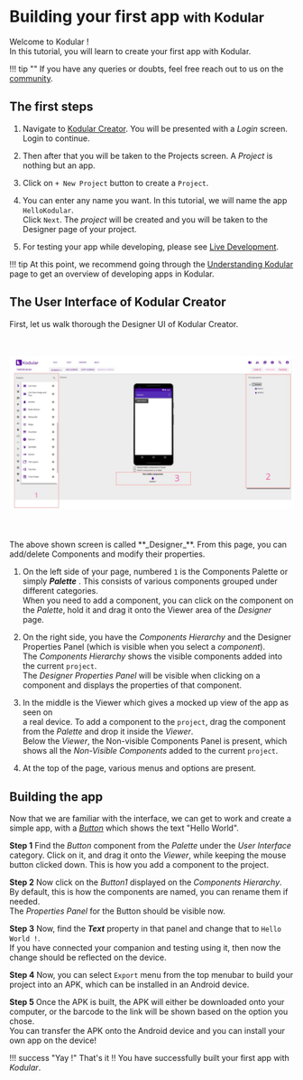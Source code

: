 # Building your first app <small>with Kodular</small>

Welcome to Kodular !  
In this tutorial, you will learn to create your first app with Kodular.

!!! tip ""
    If you have any queries or doubts, feel free reach out to us on the [community](https://community.kodular.io).

## The first steps


1. Navigate to [Kodular Creator](http://creator.kodular.io). You will be presented with a _Login_ screen. Login to continue.

2. Then after that you will be taken to the <span class="keyword">Projects</span> screen. A _Project_ is nothing but an app.

3. Click on `+ New Project` button to create a `Project`.

4. You can enter any name you want. In this tutorial, we will name the app `HelloKodular`.  
Click `Next`.
The _project_ will be created and you will be taken to the <span class="keyword">Designer</span> page of your project.

5. For testing your app while developing,  please see [Live Development](/live-development).

!!! tip
    At this point, we recommend going through the [Understanding Kodular](/guides/kodular-concepts/) page to get an overview of
    developing apps in Kodular.

## The User Interface of Kodular Creator

First, let us walk thorough the Designer UI of Kodular Creator.
<br><br><br>
<div class="browser-mockup">
  <img src="/assets/images/other/designer-tagged-with-numbers.jpeg" />
</div>
<br><br><br>
The above shown screen is called **_Designer_**.  
From this page, you can add/delete <span class="keyword">Components</span> and modify their properties.

1. On the left side of your page, numbered `1` is the <span class="keyword">Components Palette</span> or simply   **_Palette_** . This consists of various components grouped under different categories.  
When you need to add a component, you can click on the component on the _Palette_, hold it and drag it onto the <span class="keyword">Viewer</span> area of the _Designer_ page.

2. On the right side, you have the <span class="keyword">_Components Hierarchy_</span> and the <span class="keyword">Designer Properties Panel</span> (which is visible when you select a _component_).  
The _Components Hierarchy_ shows the visible components added into the current `project`.  
The _Designer Properties Panel_ will be visible when clicking on a component and displays the properties of that component.

3. In the middle is the <span class="keyword">Viewer</span> which gives a mocked up view of the app as seen on  
a real device. To add a component to the `project`, drag the component from the _Palette_ and drop it inside the _Viewer_.  
Below the _Viewer_, the <span class="keyword">Non-visible Components Panel</span> is present, which shows all the _Non-Visible Components_ added to the current `project`.

4. At the top of the page, various menus and options are present.


## Building the app


Now that we are familiar with the interface, we can get to work and create a simple app, with a _[Button](/components/user-interface/button)_ which shows the text "Hello World".

**Step 1**  Find the _Button_ component from the _Palette_ under the _User Interface_ category. Click on it, and drag it onto the _Viewer_, while keeping the mouse button clicked down. This is how you add a component to
the project.

**Step 2**  Now click on the _Button1_ displayed on the _Components Hierarchy_. By default, this is how the components are named, you can rename them if needed.  
The _Properties Panel_ for the Button should be visible now.

**Step 3**  Now, find the _**Text**_ property in that panel and change that to `Hello World !`.  
If you have connected your companion and testing using it, then now the change should be reflected on the device.

**Step 4**  Now, you can select `Export` menu from the top menubar to build your project into an APK, which can be installed in an Android device.

**Step 5** Once the APK is built, the APK will either be downloaded onto your computer, or the barcode to the link will be shown based on the option you chose.  
You can transfer the APK onto the Android device and you can install your own app on the device!


!!! success "Yay !"
    That's it !! You have successfully built your first app with _Kodular_.